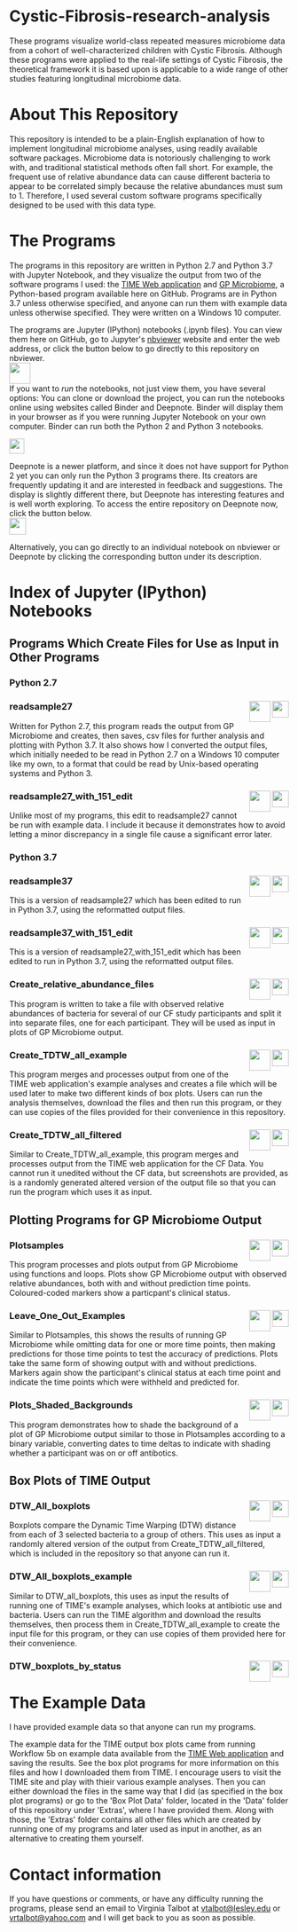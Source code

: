 # Cystic-Fibrosis-research-analysis
These programs visualize world-class repeated measures microbiome data from a cohort of well-characterized children with Cystic Fibrosis. Although these programs were applied to the real-life settings of Cystic Fibrosis, the theoretical framework it is based upon is applicable to a wide range of other studies featuring longitudinal microbiome data. 

# About This Repository
This repository is intended to be a plain-English explanation of how to implement longitudinal microbiome analyses, using readily available software packages. Microbiome data is notoriously challenging to work with, and traditional statistical methods often fall short. For example, the frequent use of relative abundance data can cause different bacteria to appear to be correlated simply because the relative abundances must sum to 1. Therefore, I used several custom software programs specifically designed to be used with this data type. 

# The Programs
The programs in this repository are written in Python 2.7 and Python 3.7 with Jupyter Notebook, and they visualize the output from two of the software programs I used: the [TIME Web application](https://web.rniapps.net/time/index.php) and [GP Microbiome](https://github.com/tare/GPMicrobiome), a Python-based program available here on GitHub. Programs are in Python 3.7 unless otherwise specified, and anyone can run them with example data unless otherwise specified. They were written on a Windows 10 computer.

The programs are Jupyter (IPython) notebooks (.ipynb files). You can view them here on GitHub, go to Jupyter's [nbviewer](https://nbviewer.jupyter.org/) website and enter the web address, or click the button below to go directly to this repository on nbviewer.
<br>
[<img height="38" src="https://imgur.com/JUKXSK3.png">](https://nbviewer.jupyter.org/github/V-Talbot/Cystic-Fibrosis-research-analysis/tree/master/)
<br>
If you want to *run* the notebooks, not just view them, you have several options: You can clone or download the project, you can run the notebooks online using websites called Binder and Deepnote.
Binder will display them in your browser as if you were running Jupyter Notebook on your own computer. Binder can run both the Python 2 and Python 3 notebooks. 
<br>

[<img height="27" src="https://mybinder.org/badge_logo.svg">](https://mybinder.org/v2/gh/V-Talbot/Cystic-Fibrosis-research-analysis/master)

Deepnote is a newer platform, and since it does not have support for Python 2 yet you can only run the Python 3 programs there. Its creators are frequently updating it and are interested in feedback and suggestions. The display is slightly different there, but Deepnote has interesting features and is well worth exploring. To access the entire repository on Deepnote now, click the button below.
<br>
[<img height="30" src="https://beta.deepnote.org/buttons/launch-in-deepnote.svg">](https://beta.deepnote.com/project/69bbfe4c-3745-46a0-a989-e936ebb7fb85)
<br>

Alternatively, you can go directly to an individual notebook on nbviewer or Deepnote by clicking the corresponding button under its description.   

# Index of Jupyter (IPython) Notebooks
## Programs Which Create Files for Use as Input in Other Programs

### Python 2.7
### readsample27[<img align="right" height="30" src="https://beta.deepnote.org/buttons/launch-in-deepnote.svg">](https://beta.deepnote.com/project/69bbfe4c-3745-46a0-a989-e936ebb7fb85)[<img height="38" align="right" src="https://imgur.com/JUKXSK3.png">](https://nbviewer.jupyter.org/github/V-Talbot/Cystic-Fibrosis-research-analysis/blob/master/readsample27.ipynb)
Written for Python 2.7, this program reads the output from GP Microbiome and creates, then saves, csv files for further analysis and plotting with Python 3.7. It also shows how I converted the output files, which initially needed to be read in Python 2.7 on a Windows 10 computer like my own, to a format that could be read by Unix-based operating systems and Python 3. 

### readsample27_with_151_edit[<img align="right" height="30" src="https://beta.deepnote.org/buttons/launch-in-deepnote.svg">](https://beta.deepnote.com/project/69bbfe4c-3745-46a0-a989-e936ebb7fb85)[<img height="38" align="right" src="https://imgur.com/JUKXSK3.png">](https://nbviewer.jupyter.org/github/V-Talbot/Cystic-Fibrosis-research-analysis/blob/master/readsample27_with_151_edit.ipynb)
Unlike most of my programs, this edit to readsample27 cannot be run with example data. I include it because it demonstrates how to avoid letting a minor discrepancy in a single file cause a significant error later. 

### Python 3.7
### readsample37[<img align="right" height="30" src="https://beta.deepnote.org/buttons/launch-in-deepnote.svg">](https://beta.deepnote.com/project/69bbfe4c-3745-46a0-a989-e936ebb7fb85)[<img height="38" align="right" src="https://imgur.com/JUKXSK3.png">](https://nbviewer.jupyter.org/github/V-Talbot/Cystic-Fibrosis-research-analysis/blob/master/readsample37.ipynb)
This is a version of readsample27 which has been edited to run in Python 3.7, using the reformatted output files.

### readsample37_with_151_edit[<img align="right" height="30" src="https://beta.deepnote.org/buttons/launch-in-deepnote.svg">](https://beta.deepnote.com/project/69bbfe4c-3745-46a0-a989-e936ebb7fb85)[<img height="38" align="right" src="https://imgur.com/JUKXSK3.png">](https://nbviewer.jupyter.org/github/V-Talbot/Cystic-Fibrosis-research-analysis/blob/master/readsample37_with_151_edit.ipynb)
This is a version of readsample27_with_151_edit which has been edited to run in Python 3.7, using the reformatted output files.

### Create_relative_abundance_files[<img align="right" height="30" src="https://beta.deepnote.org/buttons/launch-in-deepnote.svg">](https://beta.deepnote.com/project/69bbfe4c-3745-46a0-a989-e936ebb7fb85)[<img height="38" align="right" src="https://imgur.com/JUKXSK3.png">](https://nbviewer.jupyter.org/github/V-Talbot/Cystic-Fibrosis-research-analysis/blob/master/Create_relative_abundance_files.ipynb)
This program is written to take a file with observed relative abundances of bacteria for several of our CF study participants and split it into separate files, one for each participant. They will be used as input in plots of GP Microbiome output.

### Create_TDTW_all_example[<img align="right" height="30" src="https://beta.deepnote.org/buttons/launch-in-deepnote.svg">](https://beta.deepnote.com/project/69bbfe4c-3745-46a0-a989-e936ebb7fb85)[<img height="38" align="right" src="https://imgur.com/JUKXSK3.png">](https://nbviewer.jupyter.org/github/V-Talbot/Cystic-Fibrosis-research-analysis/blob/master/Create_TDTW_all_example.ipynb)
This program merges and processes output from one of the TIME web application's example analyses and creates a file which will be used later to make two different kinds of box plots. Users can run the analysis themselves, download the files and then run this program, or they can use copies of the files provided for their convenience in this repository. 

### Create_TDTW_all_filtered[<img align="right" height="30" src="https://beta.deepnote.org/buttons/launch-in-deepnote.svg">](https://beta.deepnote.com/project/69bbfe4c-3745-46a0-a989-e936ebb7fb85)[<img height="38" align="right" src="https://imgur.com/JUKXSK3.png">](https://nbviewer.jupyter.org/github/V-Talbot/Cystic-Fibrosis-research-analysis/blob/master/Create_TDTW_all_filtered.ipynb)
Similar to Create_TDTW_all_example, this program merges and processes output from the TIME web application for the CF Data. You cannot run it unedited without the CF data, but screenshots are provided, as is a randomly generated altered version of the output file so that you can run the program which uses it as input.

## Plotting Programs for GP Microbiome Output
### Plotsamples[<img align="right" height="30" src="https://beta.deepnote.org/buttons/launch-in-deepnote.svg">](https://beta.deepnote.com/project/69bbfe4c-3745-46a0-a989-e936ebb7fb85)[<img height="38" align="right" src="https://imgur.com/JUKXSK3.png">](https://nbviewer.jupyter.org/github/V-Talbot/Cystic-Fibrosis-research-analysis/blob/master/Plotsamples.ipynb)
This program processes and plots output from GP Microbiome using functions and loops. Plots show GP Microbiome output with observed relative abundances, both with and without prediction time points. Coloured-coded markers show a particpant's clinical status.

### Leave_One_Out_Examples[<img align="right" height="30" src="https://beta.deepnote.org/buttons/launch-in-deepnote.svg">](https://beta.deepnote.com/project/69bbfe4c-3745-46a0-a989-e936ebb7fb85)[<img height="38" align="right" src="https://imgur.com/JUKXSK3.png">](https://nbviewer.jupyter.org/github/V-Talbot/Cystic-Fibrosis-research-analysis/blob/master/Leave_One_Out_Examples.ipynb)
Similar to Plotsamples, this shows the results of running GP Microbiome while omitting data for one or more time points, then making predictions for those time points to test the accuracy of predictions. Plots take the same form of showing output with and without predictions. Markers again show the participant's clinical status at each time point and indicate the time points which were withheld and predicted for. 

### Plots_Shaded_Backgrounds[<img align="right" height="30" src="https://beta.deepnote.org/buttons/launch-in-deepnote.svg">](https://beta.deepnote.com/project/69bbfe4c-3745-46a0-a989-e936ebb7fb85)[<img height="38" align="right" src="https://imgur.com/JUKXSK3.png">](https://nbviewer.jupyter.org/github/V-Talbot/Cystic-Fibrosis-research-analysis/blob/master/Plots_Shaded_Backgrounds.ipynb)
This program demonstrates how to shade the background of a plot of GP Microbiome output similar to those in Plotsamples according to a binary variable, converting dates to time deltas to indicate with shading whether a participant was on or off antibotics. 

## Box Plots of TIME Output
### DTW_All_boxplots[<img align="right" height="30" src="https://beta.deepnote.org/buttons/launch-in-deepnote.svg">](https://beta.deepnote.com/project/69bbfe4c-3745-46a0-a989-e936ebb7fb85)[<img height="38" align="right" src="https://imgur.com/JUKXSK3.png">](https://nbviewer.jupyter.org/github/V-Talbot/Cystic-Fibrosis-research-analysis/blob/master/DTW_All_boxplots.ipynb)
Boxplots compare the Dynamic Time Warping (DTW) distance from each of 3 selected bacteria to a group of others. This uses as input a randomly altered version of the output from Create_TDTW_all_filtered, which is included in the repository so that anyone can run it.

### DTW_All_boxplots_example[<img align="right" height="30" src="https://beta.deepnote.org/buttons/launch-in-deepnote.svg">](https://beta.deepnote.com/project/69bbfe4c-3745-46a0-a989-e936ebb7fb85)[<img height="38" align="right" src="https://imgur.com/JUKXSK3.png">](https://nbviewer.jupyter.org/github/V-Talbot/Cystic-Fibrosis-research-analysis/blob/master/DTW_All_boxplots_example.ipynb)
Similar to DTW_all_boxplots, this uses as input the results of running one of TIME's example analyses, which looks at antibiotic use and bacteria. Users can run the TIME algorithm and download the results themselves, then process them in Create_TDTW_all_example to create the input file for this program, or they can use copies of them provided here for their convenience. 

### DTW_boxplots_by_status[<img align="right" height="30" src="https://beta.deepnote.org/buttons/launch-in-deepnote.svg">](https://beta.deepnote.com/project/69bbfe4c-3745-46a0-a989-e936ebb7fb85)[<img height="38" align="right" src="https://imgur.com/JUKXSK3.png">](https://nbviewer.jupyter.org/github/V-Talbot/Cystic-Fibrosis-research-analysis/blob/master/DTW_boxplots_by_status.ipynb)

# The Example Data

I have provided example data so that anyone can run my programs. 

The example data for the TIME output box plots came from running Workflow 5b on example data available from the [TIME Web application](https://web.rniapps.net/time/index.php) and saving the results. See the box plot programs for more information on this files and how I downloaded them from TIME. I encourage users to visit the TIME site and play with thieir various example analyses. Then you can either download the files in the same way that I did (as specified in the box plot programs) or go to the 'Box Plot Data' folder, located in the 'Data' folder of this repository under 'Extras', where I have provided them. Along with those, the 'Extras' folder contains all other files which are created by running one of my programs and later used as input in another, as an alternative to creating them yourself.  

# Contact information
If you have questions or comments, or have any difficulty running the programs, please send an email to Virginia Talbot at vtalbot@lesley.edu or vrtalbot@yahoo.com and I will get back to you as soon as possible. 

